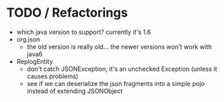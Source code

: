 
TODO / Refactorings
===================

* which java version to support? currently it's 1.6
* org.json
  * the old version is really old... the newer versions won't work with java6
* ReplogEntity
  * don't catch JSONException, it's an unchecked Exception (unless it causes problems)
  * see if we can deserialize the json fragments into a simple pojo instead of extending JSONObject


